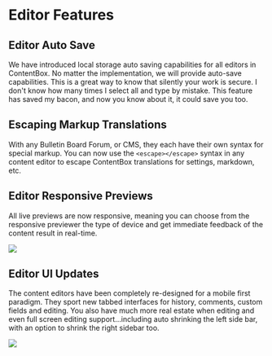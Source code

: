 # Editor Features

## Editor Auto Save

We have introduced local storage auto saving capabilities for all editors in ContentBox. No matter the implementation, we will provide auto-save capabilities. This is a great way to know that silently your work is secure. I don't know how many times I select all and type by mistake. This feature has saved my bacon, and now you know about it, it could save you too.

## Escaping Markup Translations

With any Bulletin Board Forum, or CMS, they each have their own syntax for special markup. You can now use the `<escape></escape>` syntax in any content editor to escape ContentBox translations for settings, markdown, etc.

## Editor Responsive Previews

All live previews are now responsive, meaning you can choose from the responsive previewer the type of device and get immediate feedback of the content result in real-time.

![](<../../../../../.gitbook/assets/responsive\_previews (1).png>)

## Editor UI Updates

The content editors have been completely re-designed for a mobile first paradigm. They sport new tabbed interfaces for history, comments, custom fields and editing. You also have much more real estate when editing and even full screen editing support...including auto shrinking the left side bar, with an option to shrink the right sidebar too.

![](../../../../../.gitbook/assets/editor\_tabs.png)
